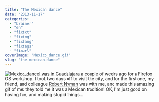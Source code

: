 ```yaml
---
title: "The Mexican dance"
date: "2013-11-17"
categories: 
  - "brainer"
  - "en"
  - "fixtxt"
  - "fiximg"
  - "fixlang"
  - "fixtags"
  - "fixurl"
coverImage: "Mexico_dance.gif"
slug: "the-mexican-dance"
---
```


![Mexico_dance](images/Mexico_dance.gif)[I was in Guadalajara](https://fred.dev/going-to-guadalajara-in-mexico-anything-a-tourist-should-do/ "Going to Guadalajara in Mexico, anything a tourist should do?") a couple of weeks ago for a Firefox OS workshop. I took two days off to visit the city, and for the first one, my friend, and colleague [Robert Nyman](https://robertnyman.com/) was with me, and made this amazing gif of me: they told me it was a Mexican tradition! OK, I'm just good on having fun, and making stupid things...
